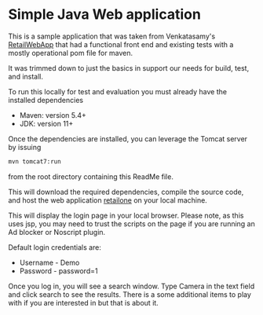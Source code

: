 # Simple Java Web application

This is a sample application that was taken from Venkatasamy's [RetailWebApp](https://github.com/Venkatasamy/RetailWebApp.git) that had a functional front end and existing tests with a mostly operational pom file for maven.

It was trimmed down to just the basics in support our needs for build, test, and install.

To run this locally for test and evaluation you must already have the installed dependencies

* Maven: version 5.4+
* JDK: version 11+
  
Once the dependencies are installed, you can leverage the Tomcat server by issuing

```bash
mvn tomcat7:run
```

from the root directory containing this ReadMe file.

This will download the required dependencies, compile the source code, and host the web application [retailone](http://localhost:8026/retailone) on your local machine.

This will display the login page in your local browser.  Please note, as this uses jsp, you may need to trust the scripts on the page if you are running an Ad blocker or Noscript plugin.

Default login credentials are:

* Username - Demo
* Password - password=1

Once you log in, you will see a search window.  Type Camera in the text field and click search to see the results.  There is a some additional items to play with if you are interested in but that is about it.

